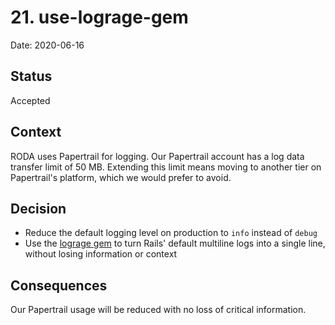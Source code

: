 # 21. use-lograge-gem

Date: 2020-06-16

## Status

Accepted

## Context

RODA uses Papertrail for logging. Our Papertrail account has a log data
transfer limit of 50 MB. Extending this limit means moving to another tier
on Papertrail's platform, which we would prefer to avoid.

## Decision

- Reduce the default logging level on production to `info` instead of `debug`
- Use the [lograge gem](https://github.com/roidrage/lograge) to turn Rails'
  default multiline logs into a single line, without losing information or
  context

## Consequences

Our Papertrail usage will be reduced with no loss of critical information.

